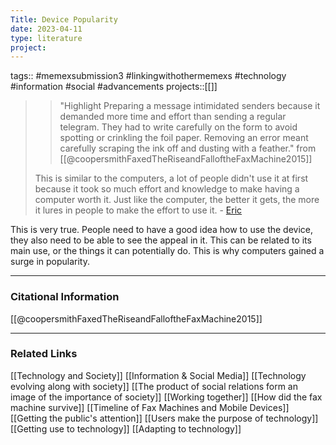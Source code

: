 ```yaml
---
Title: Device Popularity
date: 2023-04-11
type: literature
project:
---
```

tags:: #memexsubmission3 #linkingwithothermemexs #technology #information #social #advancements 
projects::[[]]


>> "Highlight Preparing a message intimidated senders because it demanded more time and effort than sending a regular telegram. They had to write carefully on the form to avoid spotting or crinkling the foil paper. Removing an error meant carefully scraping the ink off and dusting with a feather." from [[@coopersmithFaxedTheRiseandFalloftheFaxMachine2015]]
> 
> This is similar to the computers, a lot of people didn't use it at first because it took so much effort and knowledge to make having a computer worth it. Just like the computer, the better it gets, the more it lures in people to make the effort to use it. - [Eric](https://glng3r.github.io/memex/%40crawfordAnatomyAI%20folder/Monopolies%20in%20the%20modern%20World/)

This is very true. People need to have a good idea how to use the device, they also need to be able to see the appeal in it. This can be related to its main use, or the things it can potentially do. This is why computers gained a surge in popularity.

---
### Citational Information

[[@coopersmithFaxedTheRiseandFalloftheFaxMachine2015]]

---

### Related Links

[[Technology and Society]]
[[Information & Social Media]]
[[Technology evolving along with society]]
[[The product of social relations form an image of the importance of society]]
[[Working together]]
[[How did the fax machine survive]]
[[Timeline of Fax Machines and Mobile Devices]]
[[Getting the public's attention]]
[[Users make the purpose of technology]]
[[Getting use to technology]]
[[Adapting to technology]]
